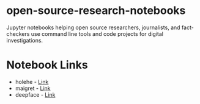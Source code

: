 # open-source-research-notebooks
Jupyter notebooks helping open source researchers, journalists, and fact-checkers use command line tools and code projects for digital investigations.
# Notebook Links
- holehe - [Link](bellingcat_holehe.ipynb)
- maigret - [Link](bellingcat_maigret.ipynb)
- deepface - [Link](bellingcat_deepface.ipynb)
